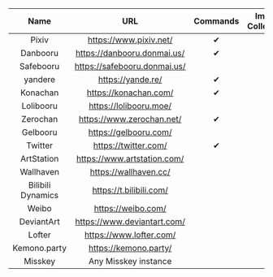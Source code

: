 |       Name        |              URL               | Commands | Image Collection |
| :---------------: | :----------------------------: | :------: | :--------------: |
|       Pixiv       |    <https://www.pixiv.net/>    |    ✔     |        ✔         |
|     Danbooru      | <https://danbooru.donmai.us/>  |    ✔     |        ✔         |
|     Safebooru     | <https://safebooru.donmai.us/> |          |        ✔         |
|      yandere      |      <https://yande.re/>       |    ✔     |        ✔         |
|     Konachan      |    <https://konachan.com/>     |    ✔     |        ✔         |
|     Lolibooru     |    <https://lolibooru.moe/>    |          |        ✔         |
|     Zerochan      |  <https://www.zerochan.net/>   |    ✔     |        ✔         |
|     Gelbooru      |    <https://gelbooru.com/>     |          |        ✔         |
|      Twitter      |     <https://twitter.com/>     |    ✔     |        ✔         |
|    ArtStation     | <https://www.artstation.com/>  |          |        ✔         |
|     Wallhaven     |    <https://wallhaven.cc/>     |          |        ✔         |
| Bilibili Dynamics |   <https://t.bilibili.com/>    |          |        ✔         |
|       Weibo       |      <https://weibo.com/>      |          |        ✔         |
|    DeviantArt     | <https://www.deviantart.com/>  |          |        ✔         |
|      Lofter       |   <https://www.lofter.com/>    |          |        ✔         |
|   Kemono.party    |    <https://kemono.party/>     |          |        ✔         |
|      Misskey      |      Any Misskey instance      |          |        ✔         |
